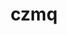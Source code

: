 ---
title: "czmq"
layout: cache
categories: [package, develop-2023-10-08]
meta: {"versions": ["4.1.1"], "compilers": ["cce@=15.0.1", "gcc@=11.4.0", "gcc@=7.3.1", "gcc@=7.5.0", "gcc@=9.4.0", "oneapi@=2023.2.1"], "oss": ["amzn2", "rhel8", "ubuntu18.04", "ubuntu20.04"], "platforms": ["linux"], "targets": ["aarch64", "neoverse_n1", "ppc64le", "x86_64_v3", "zen4"], "stacks": ["aws-isc", "aws-isc-aarch64", "e4s", "e4s-arm", "e4s-cray-rhel", "e4s-oneapi", "e4s-power", "radiuss", "root"], "num_specs": 9, "num_specs_by_stack": {"root": 9, "aws-isc-aarch64": 2, "aws-isc": 1, "e4s-cray-rhel": 1, "radiuss": 1, "e4s-arm": 1, "e4s-power": 1, "e4s": 1, "e4s-oneapi": 1}}
spec_details: [{"hash": "ifnv4ldsjc5gxaqgib5aafmdy3qwdxmh", "compiler": "gcc@=7.3.1", "versions": ["4.1.1"], "os": "amzn2", "platform": "linux", "target": "aarch64", "variants": ["build_system=autotools"], "stacks": ["root", "aws-isc-aarch64"], "size": "-", "tarball": "https://binaries.spack.io/releases/develop-2023-10-08/build_cache/linux-amzn2-aarch64/gcc-7.3.1/czmq-4.1.1/linux-amzn2-aarch64-gcc-7.3.1-czmq-4.1.1-ifnv4ldsjc5gxaqgib5aafmdy3qwdxmh.spack"}, {"hash": "mgrvvnhojddyu6w2qbwpztnhxkxgm2yi", "compiler": "gcc@=7.3.1", "versions": ["4.1.1"], "os": "amzn2", "platform": "linux", "target": "neoverse_n1", "variants": ["build_system=autotools"], "stacks": ["root", "aws-isc-aarch64"], "size": "-", "tarball": "https://binaries.spack.io/releases/develop-2023-10-08/build_cache/linux-amzn2-neoverse_n1/gcc-7.3.1/czmq-4.1.1/linux-amzn2-neoverse_n1-gcc-7.3.1-czmq-4.1.1-mgrvvnhojddyu6w2qbwpztnhxkxgm2yi.spack"}, {"hash": "chfdu62cmnrucimkzdpcsf3z64jvdedu", "compiler": "gcc@=7.3.1", "versions": ["4.1.1"], "os": "amzn2", "platform": "linux", "target": "x86_64_v3", "variants": ["build_system=autotools"], "stacks": ["aws-isc", "root"], "size": "-", "tarball": "https://binaries.spack.io/releases/develop-2023-10-08/build_cache/linux-amzn2-x86_64_v3/gcc-7.3.1/czmq-4.1.1/linux-amzn2-x86_64_v3-gcc-7.3.1-czmq-4.1.1-chfdu62cmnrucimkzdpcsf3z64jvdedu.spack"}, {"hash": "kf7vj2irab65g7ozvgyu33ycsn3gur62", "compiler": "cce@=15.0.1", "versions": ["4.1.1"], "os": "rhel8", "platform": "linux", "target": "zen4", "variants": ["build_system=autotools"], "stacks": ["e4s-cray-rhel", "root"], "size": "-", "tarball": "https://binaries.spack.io/releases/develop-2023-10-08/build_cache/linux-rhel8-zen4/cce-15.0.1/czmq-4.1.1/linux-rhel8-zen4-cce-15.0.1-czmq-4.1.1-kf7vj2irab65g7ozvgyu33ycsn3gur62.spack"}, {"hash": "s6j3tzqdbexcccnyjwtet2rcf6avvdq2", "compiler": "gcc@=7.5.0", "versions": ["4.1.1"], "os": "ubuntu18.04", "platform": "linux", "target": "x86_64_v3", "variants": ["build_system=autotools"], "stacks": ["radiuss", "root"], "size": "-", "tarball": "https://binaries.spack.io/releases/develop-2023-10-08/build_cache/linux-ubuntu18.04-x86_64_v3/gcc-7.5.0/czmq-4.1.1/linux-ubuntu18.04-x86_64_v3-gcc-7.5.0-czmq-4.1.1-s6j3tzqdbexcccnyjwtet2rcf6avvdq2.spack"}, {"hash": "f2njk2widvjaekzeth3lulhhawleqcdy", "compiler": "gcc@=11.4.0", "versions": ["4.1.1"], "os": "ubuntu20.04", "platform": "linux", "target": "aarch64", "variants": ["build_system=autotools"], "stacks": ["e4s-arm", "root"], "size": "-", "tarball": "https://binaries.spack.io/releases/develop-2023-10-08/build_cache/linux-ubuntu20.04-aarch64/gcc-11.4.0/czmq-4.1.1/linux-ubuntu20.04-aarch64-gcc-11.4.0-czmq-4.1.1-f2njk2widvjaekzeth3lulhhawleqcdy.spack"}, {"hash": "w43ekzyqf6w6ca2ke47arqgiru5grs4z", "compiler": "gcc@=9.4.0", "versions": ["4.1.1"], "os": "ubuntu20.04", "platform": "linux", "target": "ppc64le", "variants": ["build_system=autotools"], "stacks": ["root", "e4s-power"], "size": "-", "tarball": "https://binaries.spack.io/releases/develop-2023-10-08/build_cache/linux-ubuntu20.04-ppc64le/gcc-9.4.0/czmq-4.1.1/linux-ubuntu20.04-ppc64le-gcc-9.4.0-czmq-4.1.1-w43ekzyqf6w6ca2ke47arqgiru5grs4z.spack"}, {"hash": "sh2dyguvimfrbxfmpv7jyti7hu4lrl5o", "compiler": "gcc@=11.4.0", "versions": ["4.1.1"], "os": "ubuntu20.04", "platform": "linux", "target": "x86_64_v3", "variants": ["build_system=autotools"], "stacks": ["e4s", "root"], "size": "-", "tarball": "https://binaries.spack.io/releases/develop-2023-10-08/build_cache/linux-ubuntu20.04-x86_64_v3/gcc-11.4.0/czmq-4.1.1/linux-ubuntu20.04-x86_64_v3-gcc-11.4.0-czmq-4.1.1-sh2dyguvimfrbxfmpv7jyti7hu4lrl5o.spack"}, {"hash": "num37c74gv4qbayahgnpluattu7xerfe", "compiler": "oneapi@=2023.2.1", "versions": ["4.1.1"], "os": "ubuntu20.04", "platform": "linux", "target": "x86_64_v3", "variants": ["build_system=autotools"], "stacks": ["e4s-oneapi", "root"], "size": "-", "tarball": "https://binaries.spack.io/releases/develop-2023-10-08/build_cache/linux-ubuntu20.04-x86_64_v3/oneapi-2023.2.1/czmq-4.1.1/linux-ubuntu20.04-x86_64_v3-oneapi-2023.2.1-czmq-4.1.1-num37c74gv4qbayahgnpluattu7xerfe.spack"}]
---